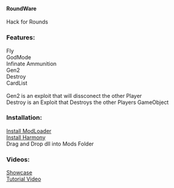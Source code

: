 #### RoundWare
Hack for Rounds<br/>
### Features:<br/>
Fly<br/>
GodMode<br/>
Infinate Ammunition<br/>
Gen2<br/>
Destroy<br/>
CardList<br/>
<br/>
Gen2 is an exploit that will dissconect the other Player<br/>
Destroy is an Exploit that Destroys the other Players GameObject<br/>
### Installation:<br/>
[Install ModLoader](https://github.com/Four-DJ/ModLoader/releases/tag/1.0)<br/>
[Install Harmony](https://github.com/pardeike/Harmony/releases/tag/v2.2.0.0)<br/>
Drag and Drop dll into Mods Folder<br/>
### Videos:
[Showcase](https://www.youtube.com/watch?v=gdojSRlC9tY&t=7s)<br/>
[Tutorial Video](https://www.youtube.com/watch?v=IZI-q_hkTKc)<br/>
